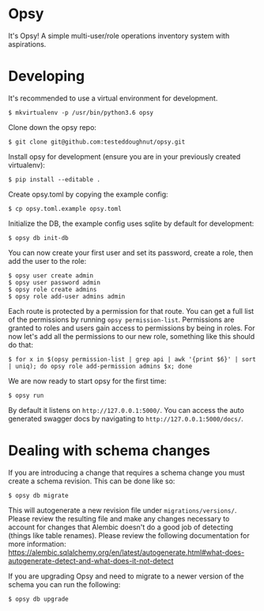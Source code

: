 # Opsy
It's Opsy! A simple multi-user/role operations inventory system with aspirations.

# Developing
It's recommended to use a virtual environment for development.

    $ mkvirtualenv -p /usr/bin/python3.6 opsy

Clone down the opsy repo:

    $ git clone git@github.com:testeddoughnut/opsy.git

Install opsy for development (ensure you are in your previously created virtualenv):

    $ pip install --editable .

Create opsy.toml by copying the example config:

    $ cp opsy.toml.example opsy.toml

Initialize the DB, the example config uses sqlite by default for development:

    $ opsy db init-db

You can now create your first user and set its password, create a role, then add the user to the role:

    $ opsy user create admin
    $ opsy user password admin
    $ opsy role create admins
    $ opsy role add-user admins admin

Each route is protected by a permission for that route. You can get a full list of the permissions by running `opsy permission-list`. Permissions are granted to roles and users gain access to permissions by being in roles. For now let's add all the permissions to our new role, something like this should do that:

    $ for x in $(opsy permission-list | grep api | awk '{print $6}' | sort | uniq); do opsy role add-permission admins $x; done

We are now ready to start opsy for the first time:

    $ opsy run

By default it listens on `http://127.0.0.1:5000/`. You can access the auto generated swagger docs by navigating to `http://127.0.0.1:5000/docs/`.

# Dealing with schema changes

If you are introducing a change that requires a schema change you must create a schema revision. This can be done like so:

    $ opsy db migrate

This will autogenerate a new revision file under `migrations/versions/`. Please review the resulting file and make any changes necessary to account for changes that Alembic doesn't do a good job of detecting (things like table renames). Please review the following documentation for more information:
https://alembic.sqlalchemy.org/en/latest/autogenerate.html#what-does-autogenerate-detect-and-what-does-it-not-detect

If you are upgrading Opsy and need to migrate to a newer version of the schema you can run the following:

    $ opsy db upgrade
